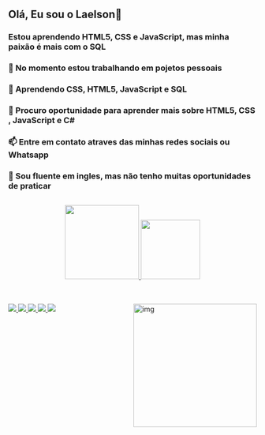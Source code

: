 ## Olá, Eu sou o Laelson👋
### Estou aprendendo HTML5, CSS e JavaScript, mas minha paixão é mais com o SQL

### 🔭 No momento estou trabalhando em pojetos pessoais<br>
### 🌱 Aprendendo CSS, HTML5, JavaScript e SQL<br>
### 🤔 Procuro oportunidade para aprender mais sobre HTML5, CSS , JavaScript e C#<br>
### 📫 Entre em contato atraves das minhas redes sociais ou Whatsapp<br>
### 💬 Sou fluente em ingles, mas não tenho muitas oportunidades de praticar<br>

##
<div align="center">
  <a href="https://github.com/LaelsonJunior">
  <img height="150em" src="https://github-readme-stats.vercel.app/api?username=LaelsonJunior&show_icons=true&theme=nightowl&include_all_commits=true&count_private=true"/>
  <img height="120em" src="https://github-readme-stats.vercel.app/api/top-langs/?username=LaelsonJunior&layout=compact&langs_count=7&theme=nightowl"/>
</div>

##
<div style="display: inline_block"><br>
  
  <img src="https://img.icons8.com/color/48/000000/html-5--v1.png"/>
  <img src="https://img.icons8.com/color/48/000000/css3.png"/>
  <img src="https://img.icons8.com/color/48/000000/javascript--v1.png"/>
  <img src="https://img.icons8.com/color/48/000000/c-sharp-logo.png"/>
  <img src="https://img.icons8.com/color/48/000000/sql.png">

<!--<a target="_blank" href="mailto:">
    <img src="https://img.icons8.com/color/48/000000/gmail--v1.png"/>
  </a>]
 -->

  <img align="right" alt="img" height="250" src="https://thumbs.gfycat.com/BlaringHarmlessDiscus-max-1mb.gif">
          
</div>

